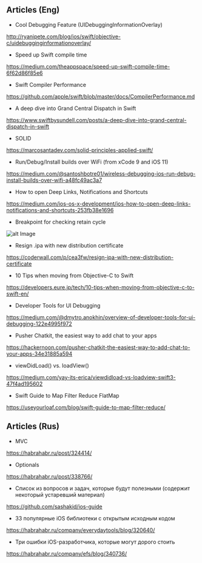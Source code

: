 ## Articles (Eng)

 - Cool Debugging Feature (UIDebuggingInformationOverlay)

  http://ryanipete.com/blog/ios/swift/objective-c/uidebugginginformationoverlay/

  - Speed up Swift compile time

  https://medium.com/theappspace/speed-up-swift-compile-time-6f62d86f85e6

  - Swift Compiler Performance
  
  https://github.com/apple/swift/blob/master/docs/CompilerPerformance.md
  
  - A deep dive into Grand Central Dispatch in Swift

  https://www.swiftbysundell.com/posts/a-deep-dive-into-grand-central-dispatch-in-swift

  - SOLID

  https://marcosantadev.com/solid-principles-applied-swift/
  
  - Run/Debug/Install builds over WiFi (from xCode 9 and iOS 11)
  
  https://medium.com/@santoshbotre01/wireless-debugging-ios-run-debug-install-builds-over-wifi-a48fc49ac3a7

  - How to open Deep Links, Notifications and Shortcuts
 
 https://medium.com/ios-os-x-development/ios-how-to-open-deep-links-notifications-and-shortcuts-253fb38e1696
 
 - Breakpoint for checking retain cycle
 
 ![alt Image](https://user-images.githubusercontent.com/4958215/31266205-5b9d8c0c-aa7b-11e7-8045-3cfb4b694e73.png)

 - Resign .ipa with new distribution certificate

 https://coderwall.com/p/cea3fw/resign-ipa-with-new-distribution-certificate
 
 - 10 Tips when moving from Objective-C to Swift
 
 https://developers.eure.jp/tech/10-tips-when-moving-from-objective-c-to-swift-en/
 
 - Developer Tools for UI Debugging
 
 https://medium.com/@dmytro.anokhin/overview-of-developer-tools-for-ui-debugging-122e4995f972
 
 - Pusher Chatkit, the easiest way to add chat to your apps
 
 https://hackernoon.com/pusher-chatkit-the-easiest-way-to-add-chat-to-your-apps-34e31885a594
 
 - viewDidLoad() vs. loadView()
 
 https://medium.com/yay-its-erica/viewdidload-vs-loadview-swift3-47f4ad195602
 
 - Swift Guide to Map Filter Reduce FlatMap
 
 https://useyourloaf.com/blog/swift-guide-to-map-filter-reduce/
 
## Articles (Rus)

  - MVC
  
  https://habrahabr.ru/post/324414/
  
  - Optionals
  
  https://habrahabr.ru/post/338766/
  
  - Список из вопросов и задач, которые будут полезными (содержит некоторый устаревший материал)
  
  https://github.com/sashakid/ios-guide
  
  - 33 популярные iOS библиотеки с открытым исходным кодом 
  
  https://habrahabr.ru/company/everydaytools/blog/320640/
  
  - Три ошибки iOS-разработчика, которые могут дорого стоить
  
  https://habrahabr.ru/company/efs/blog/340736/
